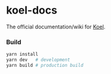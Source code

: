 # koel-docs

The official documentation/wiki for [Koel](https://koel.dev/).

### Build

```bash
yarn install
yarn dev   # development
yarn build # production build 
```
